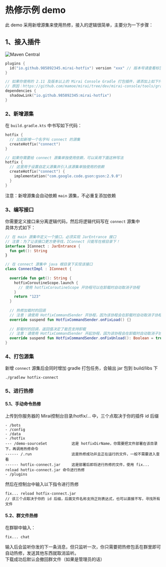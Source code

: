 # 热修示例 demo
 此 demo 采用新增源集来使用热修，接入的逻辑很简单，主要分为一下步骤：

## 1、接入插件
![Maven Central](https://img.shields.io/maven-central/v/io.github.985892345/mirai-hotfix)
```kotlin
plugins {
  id("io.github.985892345.mirai-hotfix") version "xxx" // 版本号请查看标签
}

// 如果你使用的 2.11 及版本以上的 Mirai Console Gradle 打包插件，请添加上如下代码
// 原因：https://github.com/mamoe/mirai/tree/dev/mirai-console/tools/gradle-plugin
dependencies {
  shadowLink("io.github.985892345:mirai-hotfix")
}
```

### 2、新增源集
在 `build.gradle.kts` 中书写如下代码：
```kotlin
hotfix {
  // 比如新增一个名字叫 connect 的源集
  createHotfix("connect")
}

// 如果你需要给 connect 源集单独使用依赖，可以采用下面这种写法
hotfix {
  // 这里用于设置自定义源集并引入该源集单独使用的依赖
  createHotfix("connect") {
    implementation("com.google.code.gson:gson:2.9.0")
  }
}
```
注意：新增源集会自动依赖 `main` 源集，不必重复添加依赖

### 3、编写接口
你需要定义接口来分离逻辑代码，然后将逻辑代码写在 `connect` 源集中  
具体方式如下：
```kotlin
// 在 main 源集中定义一个接口，必须实现 JarEntrance 接口
// 注意：为了让该接口更方便寻找，IConnect 只能写在根目录下！
interface IConnect : JarEntrance {
  fun get(): String
}

// 在 connect 源集中 java 根目录下实现该接口
class ConnectImpl : IConnect {
  
  override fun get(): String {
    hotfixCoroutineScope.launch {
      // 使用 hotfixCoroutineScope 开协程可以在卸载时自动取消子协程
    }
    return "123"
  }
  
  // 热修加载时的回调
  // 注意：请使用 HotfixCommandSender 开协程，因为该协程会在卸载时自动取消子协程。suspend 也是同理
  override suspend fun HotfixCommandSender.onFixLoad() {}
  
  // 卸载时的回调，返回值决定了能否支持卸载
  // 注意：请使用 HotfixCommandSender 开起协程，因为该协程会在卸载时自动取消子协程。suspend 也是同理
  override suspend fun HotfixCommandSender.onFixUnload(): Boolean = true
}
```

### 4、打包源集
新增 `connect` 源集后会同时增加 gradle 打包任务，会输出 jar 包到 build/libs 下
```
./gradlew hotfix-connect
```

### 5、进行热修
#### 5.1、手动命令热修
上传到你服务器的 Mirai控制台目录/hotfix/... 中，三个点取决于你的插件 id 后缀
```
- /bots
- /config
- /data
- /hotfix
--- /demo-sourceSet           这是 hotfixDirName，你需要把文件部署在该目录下，再调用热修命令
------ /.run                  这是热修成功并且正在运行的文件，一般不需要进入查看
------ hotfix-connect.jar     这是部署后即将进行热修的文件，使用 fix... reload hotfix-connect.jar 命令进行热修
- /plugins
```

然后在控制台中输入以下指令进行热修
```
fix... reload hotfix-connect.jar 
// 该三个点取决于你的 id 后缀，后面文件名称支持正则表达式，也可以直接不写，寻找所有文件
```

#### 5.2、群文件热修
在群聊中输入：
```
fix... chat
```
输入后会监听你发的下一条消息，但只监听一次，你只需要把热修包丢在群里即可自动热修，发送其他东西就取消监听。  
下载成功后默认会撤回群文件（如果是管理员的话）

